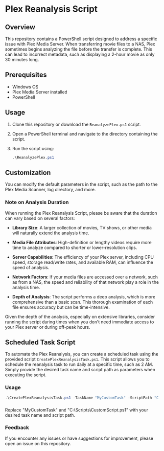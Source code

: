 # Plex Reanalysis Script

## Overview
This repository contains a PowerShell script designed to address a specific issue with Plex Media Server. When transferring movie files to a NAS, Plex sometimes begins analyzing the file before the transfer is complete. This can lead to incorrect metadata, such as displaying a 2-hour movie as only 30 minutes long.

## Prerequisites
- Windows OS
- Plex Media Server installed
- PowerShell

## Usage
1. Clone this repository or download the `ReanalyzePlex.ps1` script.
2. Open a PowerShell terminal and navigate to the directory containing the script.
3. Run the script using:

   ```powershell
   .\ReanalyzePlex.ps1

## Customization
You can modify the default parameters in the script, such as the path to the Plex Media Scanner, log directory, and more.

### Note on Analysis Duration
When running the Plex Reanalysis Script, please be aware that the duration can vary based on several factors:

- **Library Size**: A larger collection of movies, TV shows, or other media will naturally extend the analysis time.

- **Media File Attributes**: High-definition or lengthy videos require more time to analyze compared to shorter or lower-resolution clips.

- **Server Capabilities**: The efficiency of your Plex server, including CPU speed, storage read/write rates, and available RAM, can influence the speed of analysis.

- **Network Factors**: If your media files are accessed over a network, such as from a NAS, the speed and reliability of that network play a role in the analysis time.

- **Depth of Analysis**: The script performs a deep analysis, which is more comprehensive than a basic scan. This thorough examination of each file ensures accuracy but can be time-intensive.

Given the depth of the analysis, especially on extensive libraries, consider running the script during times when you don't need immediate access to your Plex server or during off-peak hours.

## Scheduled Task Script
To automate the Plex Reanalysis, you can create a scheduled task using the provided script `CreatePlexReanalysisTask.ps1`. This script allows you to schedule the reanalysis task to run daily at a specific time, such as 2 AM. Simply provide the desired task name and script path as parameters when executing the script.

### Usage
```powershell
.\CreatePlexReanalysisTask.ps1 -TaskName "MyCustomTask" -ScriptPath "C:\Scripts\CustomScript.ps1
```

###

Replace "MyCustomTask" and "C:\Scripts\CustomScript.ps1" with your desired task name and script path.

### Feedback
If you encounter any issues or have suggestions for improvement, please open an issue on this repository.
